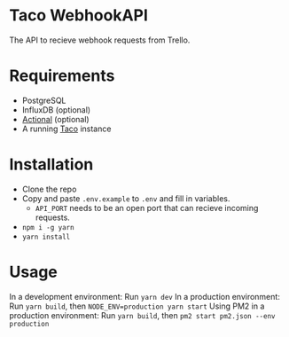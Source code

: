 # Taco WebhookAPI
The API to recieve webhook requests from Trello.

# Requirements
* PostgreSQL
* InfluxDB (optional)
* [Actional](https://github.com/Snazzah/Actional) (optional)
* A running [Taco](https://github.com/trello-talk/Taco) instance

# Installation
* Clone the repo
* Copy and paste `.env.example` to `.env` and fill in variables.
  * `API_PORT` needs to be an open port that can recieve incoming requests.
* `npm i -g yarn`
* `yarn install`

# Usage
In a development environment: Run `yarn dev`
In a production environment: Run `yarn build`, then `NODE_ENV=production yarn start`
Using PM2 in a production environment: Run `yarn build`, then `pm2 start pm2.json --env production`
